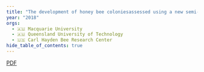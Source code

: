 ```yaml
---
title: "The development of honey bee coloniesassessed using a new semi-automated broodcounting method: CombCount"
year: "2018"
orgs:
  - 🇦🇺 Macquarie University
  - 🇦🇺 Queensland University of Technology
  - 🇺🇸 Carl Hayden Bee Research Center
hide_table_of_contents: true
---
```


[PDF](pdfs/pone.0205816.pdf)

